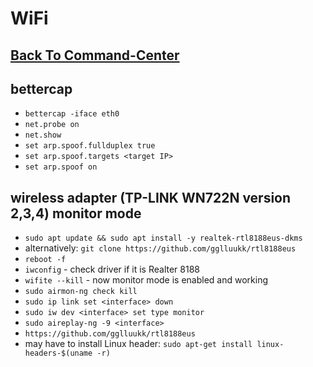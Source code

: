 # WiFi

## [Back To Command-Center](https://github.com/encryptedninja/command-center/blob/dev/README.md)

## bettercap
* `bettercap -iface eth0`
* `net.probe on`
* `net.show`
* `set arp.spoof.fullduplex true`
* `set arp.spoof.targets <target IP>`
* `set arp.spoof on`

## wireless adapter (TP-LINK WN722N version 2,3,4) monitor mode
* `sudo apt update && sudo apt install -y realtek-rtl8188eus-dkms`
* alternatively: `git clone https://github.com/gglluukk/rtl8188eus`
* `reboot -f`
* `iwconfig` - check driver if it is Realter 8188
* `wifite --kill` - now monitor mode is enabled and working
* `sudo airmon-ng check kill`
* `sudo ip link set <interface> down`
* `sudo iw dev <interface> set type monitor`
* `sudo aireplay-ng -9 <interface>`
* `https://github.com/gglluukk/rtl8188eus`
* may have to install Linux header: `sudo apt-get install linux-headers-$(uname -r)`
